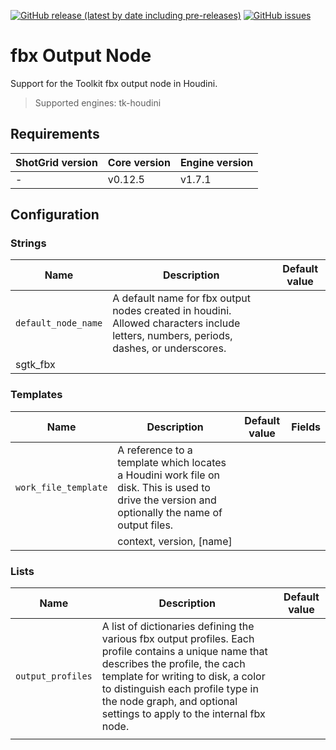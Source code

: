 [![GitHub release (latest by date including pre-releases)](https://img.shields.io/github/v/release/nfa-vfxim/tk-houdini-fbxnode?include_prereleases)](https://github.com/nfa-vfxim/tk-houdini-fbxnode) 
[![GitHub issues](https://img.shields.io/github/issues/nfa-vfxim/tk-houdini-fbxnode)](https://github.com/nfa-vfxim/tk-houdini-fbxnode/issues) 


# fbx Output Node

Support for the Toolkit fbx output node in Houdini.

> Supported engines: tk-houdini

## Requirements

| ShotGrid version | Core version | Engine version |
|------------------|--------------|----------------|
| -                | v0.12.5      | v1.7.1         |

## Configuration

### Strings

| Name                | Description                                                                                                                            | Default value |
|---------------------|----------------------------------------------------------------------------------------------------------------------------------------|---------------|
| `default_node_name` | A default name for fbx output nodes created in houdini. Allowed characters include letters, numbers, periods, dashes, or underscores.
 | sgtk_fbx      |


### Templates

| Name                 | Description                                                                                                                                       | Default value | Fields                   |
|----------------------|---------------------------------------------------------------------------------------------------------------------------------------------------|---------------|--------------------------|
| `work_file_template` | A reference to a template which locates a Houdini work file on disk.  This is used to drive the version and optionally the name of output files.
 |               | context, version, [name] |


### Lists

| Name              | Description                                                                                                                                                                                                                                                                                   | Default value |
|-------------------|-----------------------------------------------------------------------------------------------------------------------------------------------------------------------------------------------------------------------------------------------------------------------------------------------|---------------|
| `output_profiles` | A list of dictionaries defining the various fbx output profiles. Each profile contains a unique name that describes the profile, the cach template for writing to disk, a color to distinguish each profile type in the node graph, and optional settings to apply to the internal fbx node.
 |               |


